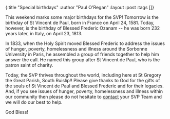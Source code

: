 {:title "Special birthdays"
 :author "Paul O'Regan"
 :layout :post
 :tags []}

This weekend marks some major birthdays for the SVP! Tomorrow is the birthday of St Vincent de Paul, born in France on April 24, 1581. Today, however, is the birthday of Blessed Frederic Ozanam -- he was born 232 years later, in Italy, on April 23, 1813.

In 1833, when the Holy Spirit moved Blessed Frederic to address the issues of hunger, poverty, homelessness and illness around the Sorbonne University in Paris, he assembled a group of friends together to help him answer the call. He named this group after St Vincent de Paul, who is the patron saint of charity.

Today, the SVP thrives throughout the world, including here at St Gregory the Great Parish, South Ruislip!! Please give thanks to God for the gifts of the souls of St Vincent de Paul and Blessed Frederic and for their legacies. And, if you see issues of hunger, poverty, homelessness and illness within our community then please do not hesitate to [contact](../../pages-output/contact/) your SVP Team and we will do our best to help.

God Bless!
